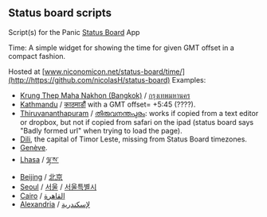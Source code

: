 ## Status board scripts

Script(s) for the Panic [Status Board](http://www.panic.com/statusboard/) App

Time: A simple widget for showing the time for given GMT offset in a compact fashion.

Hosted at [www.niconomicon.net/status-board/time/](http://https://github.com/nicolasH/status-board)
Examples:

 - [Krung Thep Maha Nakhon (Bangkok)](http://www.niconomicon.net/status-board/time/?Krung%20Thep%20Maha%20Nakhon&420) / [กรุงเทพมหานคร](http://www.niconomicon.net/status-board/time/?%E0%B8%81%E0%B8%A3%E0%B8%B8%E0%B8%87%E0%B9%80%E0%B8%97%E0%B8%9E%E0%B8%A1%E0%B8%AB%E0%B8%B2%E0%B8%99%E0%B8%84%E0%B8%A3&420)
 - [Kathmandu](http://www.niconomicon.net/status-board/time/?Kathmandu&345) / [काठमाडौं](http://www.niconomicon.net/status-board/time/?%E0%A4%95%E0%A4%BE%E0%A4%A0%E0%A4%AE%E0%A4%BE%E0%A4%A1%E0%A5%8C%E0%A4%82&345) with a GMT offset= +5:45 (????).
 - [Thiruvananthapuram](http://www.niconomicon.net/status-board/time/Thiruvananthapuram?&330) / [തിരുവനന്തപുരം](http://www.niconomicon.net/status-board/time/?%E0%B4%A4%E0%B4%BF%E0%B4%B0%E0%B5%81%E0%B4%B5%E0%B4%A8%E0%B4%A8%E0%B5%8D%E0%B4%A4%E0%B4%AA%E0%B5%81%E0%B4%B0%E0%B4%82&330): works if copied from a text editor or dropbox, but not if copied from safari on the ipad (status board says "Badly formed url" when trying to load the page).
 - [Dili](http://www.niconomicon.net/status-board/time/?Dili&540), the capital of Timor Leste, missing from Status Board timezones.
 - [Genève](http://www.niconomicon.net/status-board/time/?Gen%C3%A8ve&120).
 - [Lhasa](http://www.niconomicon.net/status-board/time/?%E0%BD%A3%E0%BE%B7%E0%BC%8B%E0%BD%A6%E0%BC%8B&480) / [ལྷ་ས་](http://www.niconomicon.net/status-board/time/?%E0%BD%A3%E0%BE%B7%E0%BC%8B%E0%BD%A6%E0%BC%8B&480)
 - [Beijing](http://www.niconomicon.net/status-board/time/?Beijing&480) / [北京](http://www.niconomicon.net/status-board/time/?%E5%8C%97%E4%BA%AC&480)
 - [Seoul](http://www.niconomicon.net/status-board/time/?Seoul&540) / [서울](http://www.niconomicon.net/status-board/time/?%EC%84%9C%EC%9A%B8&540) / [서울특별시](http://www.niconomicon.net/status-board/time/?%EC%84%9C%EC%9A%B8%ED%8A%B9%EB%B3%84%EC%8B%9C&540)
 - [Cairo](http://www.niconomicon.net/status-board/time/?Cairo&120) / [القاهرة](http://www.niconomicon.net/status-board/time/?%D8%A7%D9%84%D9%82%D8%A7%D9%87%D8%B1&120)
 - [Alexandria](http://www.niconomicon.net/status-board/time/?Alexandria&120) / [لإسكندرية](http://www.niconomicon.net/status-board/time/?%D9%84%D8%A5%D8%B3%D9%83%D9%86%D8%AF%D8%B1%D9%8A&120)
